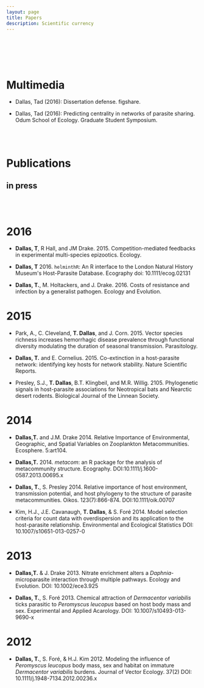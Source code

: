 ```yaml
---
layout: page
title: Papers
description: Scientific currency
---
```


<br/>
<br/>
<br/>
<br/>


<div class="pure-u-1 copy" markdown="1">

# Multimedia

+ [<i class="fa fa-2x fa-video-camera" style="color:DodgerBlue "></i>](https://dx.doi.org/10.6084/m9.figshare.3175594) Dallas, Tad (2016): Dissertation defense. figshare.



+ [<i class="fa fa-2x fa-video-camera" style="color:DodgerBlue "></i>](https://dx.doi.org/10.6084/m9.figshare.3159364.v2) Dallas, Tad (2016): Predicting centrality in networks of parasite sharing. Odum School of Ecology. Graduate Student Symposium.

</div>

<br/>
<br/>

<div class="pure-u-1 copy" markdown="1">


# Publications

## in press

<br/>
<br/>



# 2016

+ **Dallas, T**, R Hall, and JM Drake. 2015. Competition-mediated feedbacks in experimental multi-species epizootics. Ecology. [<i class="fa fa-chrome"></i>](http://onlinelibrary.wiley.com/doi/10.1890/15-0305.1/abstract)  [<i style='color:LimeGreen' class="fa fa-file-pdf-o"></i>](Dallas2016Competition.pdf)


+ <i style="color:HotPink" class=" fa fa-unlock"></i> **Dallas, T** 2016. `helminthR`: An R interface to the London Natural History Museum's Host-Parasite Database. Ecography doi: 10.1111/ecog.02131 [<i class="fa fa-chrome"></i>](http://onlinelibrary.wiley.com/doi/10.1111/ecog.02131/pdf)  [<i style='color:LimeGreen' class="fa fa-file-pdf-o"></i>](Dallas2016helminthR.pdf)[<i style='color:Coral' class="fa fa-github-alt"></i>](https://github.com/ropensci/helminthR)

+ <i style="color:HotPink" class=" fa fa-unlock"></i> **Dallas, T.**, M. Holtackers, and J. Drake. 2016. Costs of resistance and infection by a generalist pathogen. Ecology and Evolution. [<i class="fa fa-chrome"></i>](http://onlinelibrary.wiley.com/doi/10.1002/ece3.1889/full)  [<i style='color:LimeGreen' class="fa fa-file-pdf-o"></i>](Dallas2016Costs.pdf)  [<i style='color:Violet' class="ai ai-dryad"></i>](http://dx.doi.org/10.5061/dryad.20234)


# 2015

+ Park, A., C. Cleveland, **T. Dallas**, and J. Corn. 2015. Vector species richness increases hemorrhagic disease prevalence through functional diversity modulating the duration of seasonal transmission. Parasitology. [<i class="fa fa-chrome"></i>](http://journals.cambridge.org/action/displayAbstract?fromPage=online&aid=9879478&fileId=S0031182015000578) [<i style='color:LimeGreen' class="fa fa-file-pdf-o"></i>](park2015.pdf)

+ <i style="color:HotPink" class=" fa fa-unlock"></i> **Dallas, T.** and E. Cornelius. 2015. Co-extinction in a host-parasite network: identifying key hosts for network stability. Nature Scientific Reports. [<i class="fa fa-chrome"></i>](http://www.nature.com/articles/srep13185) [<i style='color:LimeGreen' class="fa fa-file-pdf-o"></i>](fishNest2015.pdf)  [<i style='color:Indigo' class="fa fa-bullhorn"></i>](http://www.eurekalert.org/pub_releases/2015-09/uog-sec092115.php#.VgBcqm3NVjk.facebook)

+ Presley, S.J., **T. Dallas**, B.T. Klingbeil, and M.R. Willig. 2105. Phylogenetic signals in host-parasite associations for Neotropical bats and Nearctic desert rodents. Biological Journal of the Linnean Society. [<i class="fa fa-chrome"></i>](http://onlinelibrary.wiley.com/doi/10.1111/bij.12601/abstract) [<i style='color:LimeGreen' class="fa fa-file-pdf-o"></i>](phyloParasites2015.pdf)[<i style='color:Violet' class="ai ai-dryad"></i>](http://datadryad.org/resource/doi:10.5061/dryad.bp62d)



# 2014
+ <i style="color:HotPink" class=" fa fa-unlock"></i>  **Dallas,T.** and J.M. Drake 2014. Relative Importance of Environmental, Geographic, and Spatial Variables on Zooplankton Metacommunities. Ecosphere. 5:art104. [<i class="fa fa-chrome"></i>](http://www.esajournals.org/doi/full/10.1890/ES14-00071.1) [<i style='color:LimeGreen' class="fa fa-file-pdf-o"></i>](ELSmetacom.pdf)

+ <i style="color:HotPink"  class=" fa fa-unlock"></i> **Dallas,T.** 2014. _metacom_: an R package for the analysis of metacommunity structure. Ecography. DOI:10.1111/j.1600-0587.2013.00695.x [<i class="fa fa-chrome"></i>](http://onlinelibrary.wiley.com/doi/10.1111/j.1600-0587.2013.00695.x/abstract) [<i style='color:LimeGreen' class="fa fa-file-pdf-o"></i>](metacomnote.pdf)

+ **Dallas, T.**, S. Presley 2014. Relative importance of host environment, transmission potential, and host phylogeny to the structure of parasite metacommunities. Oikos. 123(7):866-874. DOI:10.1111/oik.00707 [<i class="fa fa-chrome"></i>](http://onlinelibrary.wiley.com/doi/10.1111/oik.00707/full)  [<i style='color:LimeGreen' class="fa fa-file-pdf-o"></i>](sev_metacom.pdf)

+ Kim, H.J., J.E. Cavanaugh, **T. Dallas**, & S. Foré 2014. Model selection criteria for count data with overdispersion and its application to the host-parasite relationship. Environmental and Ecological Statistics DOI: 10.1007/s10651-013-0257-0 [<i class="fa fa-chrome"></i>](http://link.springer.com/article/10.1007%2Fs10651-013-0257-0) [<i style='color:LimeGreen' class="fa fa-file-pdf-o"></i>](modselect.pdf)


# 2013

+ <i style="color:HotPink" class=" fa fa-unlock"></i> **Dallas,T.** & J. Drake 2013. Nitrate enrichment alters a _Daphnia_-microparasite interaction through multiple pathways. Ecology and Evolution. DOI: 10.1002/ece3.925 [<i class="fa fa-chrome"></i>](http://onlinelibrary.wiley.com/doi/10.1002/ece3.925/abstract") [<i style='color:LimeGreen' class="fa fa-file-pdf-o"></i>](nitrate.pdf)


+ **Dallas, T.**, S. Foré 2013. Chemical attraction of _Dermacentor variabilis_ ticks parasitic to _Peromyscus leucopus_ based on host body mass and sex. Experimental and Applied Acarology. DOI: 10.1007/s10493-013-9690-x [<i class="fa fa-chrome"></i>](http://www.springerlink.com/openurl.asp?genre=article&id=doi:10.1007/s10493-013-9690-x) [<i style='color:LimeGreen' class="fa fa-file-pdf-o"></i>](chemattract.pdf)


# 2012
+ <i style="color:HotPink"  class=" fa fa-unlock"></i> **Dallas, T.**, S. Foré, & H.J. Kim 2012. Modeling the influence of _Peromyscus leucopus_ body mass, sex and habitat on immature _Dermacentor variabilis_ burdens. Journal of Vector Ecology. 37(2) DOI: 10.1111/j.1948-7134.2012.00236.x [<i class="fa fa-chrome"></i>](http://onlinelibrary.wiley.com/doi/10.1111/j.1948-7134.2012.00236.x/full) [<i style='color:LimeGreen' class="fa fa-file-pdf-o"></i>](pldvfield.pdf)


</div>
